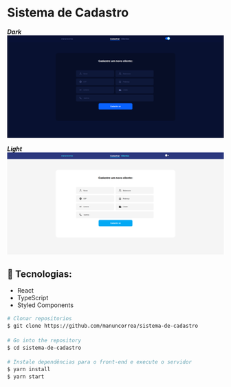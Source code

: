 # Sistema de Cadastro


***Dark*** 
<img src="./public/dark.png">

***Light***
<img src="./public/light.png">


## :telescope: Tecnologias:
- React
- TypeScript
- Styled Components


```bash
# Clonar repositorios
$ git clone https://github.com/manuncorrea/sistema-de-cadastro

# Go into the repository
$ cd sistema-de-cadastro

# Instale dependências para o front-end e execute o servidor
$ yarn install
$ yarn start

```
